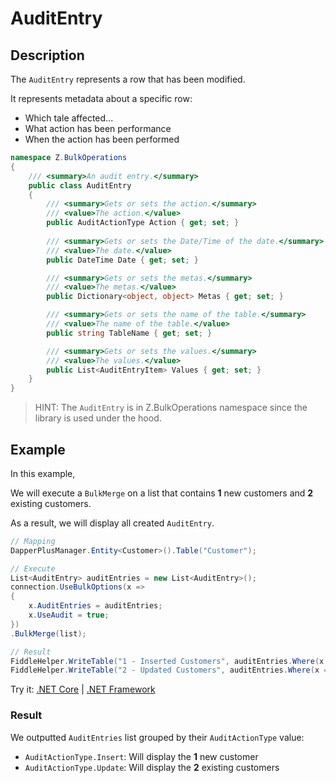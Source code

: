 # AuditEntry

## Description

The `AuditEntry` represents a row that has been modified.

It represents metadata about a specific row:
- Which tale affected...
- What action has been performance
- When the action has been performed

```csharp
namespace Z.BulkOperations
{
    /// <summary>An audit entry.</summary>
    public class AuditEntry
    {
        /// <summary>Gets or sets the action.</summary>
        /// <value>The action.</value>
        public AuditActionType Action { get; set; }
        
        /// <summary>Gets or sets the Date/Time of the date.</summary>
        /// <value>The date.</value>
        public DateTime Date { get; set; }

        /// <summary>Gets or sets the metas.</summary>
        /// <value>The metas.</value>
        public Dictionary<object, object> Metas { get; set; }

        /// <summary>Gets or sets the name of the table.</summary>
        /// <value>The name of the table.</value>
        public string TableName { get; set; }

        /// <summary>Gets or sets the values.</summary>
        /// <value>The values.</value>
        public List<AuditEntryItem> Values { get; set; }
    }
}
```

> HINT: The `AuditEntry` is in Z.BulkOperations namespace since the library is used under the hood.

## Example

In this example,

We will execute a `BulkMerge` on a list that contains **1** new customers and **2** existing customers.

As a result, we will display all created `AuditEntry`.

```csharp
// Mapping
DapperPlusManager.Entity<Customer>().Table("Customer");

// Execute
List<AuditEntry> auditEntries = new List<AuditEntry>(); 
connection.UseBulkOptions(x => 
{ 
    x.AuditEntries = auditEntries; 
    x.UseAudit = true;
})
.BulkMerge(list);

// Result
FiddleHelper.WriteTable("1 - Inserted Customers", auditEntries.Where(x => x.Action == AuditActionType.Insert));
FiddleHelper.WriteTable("2 - Updated Customers", auditEntries.Where(x => x.Action == AuditActionType.Update));
```

Try it: [.NET Core](https://dotnetfiddle.net/Zz2EcH) | [.NET Framework](https://dotnetfiddle.net/UJg7Cr)

### Result

We outputted `AuditEntries` list grouped by their `AuditActionType` value:

- `AuditActionType.Insert`: Will display the **1** new customer
- `AuditActionType.Update`: Will display the **2** existing customers
